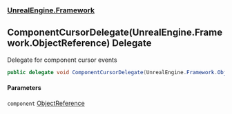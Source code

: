 ### [UnrealEngine.Framework](./UnrealEngine-Framework.md 'UnrealEngine.Framework')
## ComponentCursorDelegate(UnrealEngine.Framework.ObjectReference) Delegate
Delegate for component cursor events  
```csharp
public delegate void ComponentCursorDelegate(UnrealEngine.Framework.ObjectReference component);
```
#### Parameters
<a name='UnrealEngine-Framework-ComponentCursorDelegate(UnrealEngine-Framework-ObjectReference)-component'></a>
`component` [ObjectReference](./ObjectReference.md 'UnrealEngine.Framework.ObjectReference')  
  
